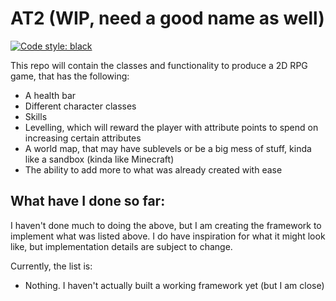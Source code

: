 # AT2 (WIP, need a good name as well)

[![Code style: black](https://img.shields.io/badge/code%20style-black-000000.svg)](https://github.com/psf/black)

This repo will contain the classes and functionality to produce a 2D RPG game, that has the following:

* A health bar
* Different character classes
* Skills
* Levelling, which will reward the player with attribute points to spend on increasing certain attributes
* A world map, that may have sublevels or be a big mess of stuff, kinda like a sandbox (kinda like Minecraft)
* The ability to add more to what was already created with ease

## What have I done so far:

I haven't done much to doing the above, but I am creating the framework to implement what was listed above.
I do have inspiration for what it might look like, but implementation details are subject to change.

Currently, the list is:

* Nothing. I haven't actually built a working framework yet (but I am close)

